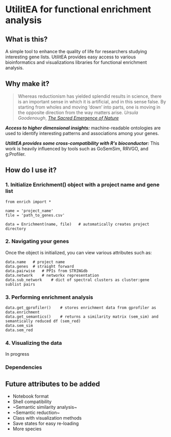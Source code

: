 # **UtilitEA for functional enrichment analysis**

## What is this?
A simple tool to enhance the quality of life for researchers studying interesting gene lists. UtilitEA provides easy access to various bioinformatics and visualizations libraries for functional enrichment analysis.

## Why make it?

> Whereas reductionism has yielded splendid results in science, there is an important sense in which it is artificial, and in this sense false. By starting from wholes and moving ‘down’ into parts, one is moving in the opposite direction from the way matters arise.
*Ursula Goodenough*, [*The Sacred Emergence of Nature*](https://openscholarship.wustl.edu/cgi/viewcontent.cgi?article=1066&context=bio_facpubs)

***Access to higher dimensional insights:*** machine-readable ontologies are used to identify interesting patterns and associations among your genes.

***UtilitEA provides some cross-compatibility with R's bioconductor:*** This work is heavily influenced by tools such as GoSemSim, RRVGO, and g:Profiler.

## How do I use it?
### 1. Initialize Enrichment() object with a project name and gene list
```
from enrich import *

name = 'project_name'
file = 'path_to_genes.csv'

data = Enrichment(name, file)   # automatically creates project directory
```
### 2. Navigating your genes
Once the object is initialized, you can view various attributes such as:
```
data.name   # project name
data.genes  # straight forward
data.pairwise   # PPIs from STRINGdb
data.network    # networkx representation
data.sub_network    # dict of spectral clusters as cluster:gene sublist pairs

```
### 3. Performing enrichment analysis
```
data.get_gprofiler()    # stores enrichment data from gprofiler as data.enrichment
data.get_semantics()    # returns a similarity matrix (sem_sim) and semantically reduced df (sem_red)
data.sem_sim
data.sem_red
```
### 4. Visualizing the data
In progress

### Dependencies

## Future attributes to be added
- Notebook format
- Shell compatibility
- ~Semantic similarity analysis~
- ~Semantic reduction~
- Class with visualization methods
- Save states for easy re-loading
- More species
